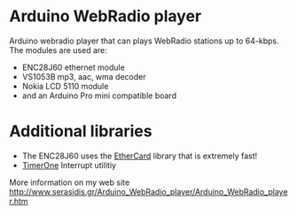 Arduino WebRadio player
=======================

Arduino webradio player that can plays WebRadio stations up to 64-kbps.
The modules are used are:
- ENC28J60 ethernet module
- VS1053B mp3, aac, wma decoder
- Nokia LCD 5110 module
- and an Arduino Pro mini compatible board

Additional libraries
=======================
- The ENC28J60 uses the [EtherCard][F] library that is extremely fast!
- [TimerOne][A] Interrupt utilitiy

[A]:https://github.com/devalfrz/TimerOne
[F]:https://github.com/jcw/ethercard

More information on my web site http://www.serasidis.gr/Arduino_WebRadio_player/Arduino_WebRadio_player.htm

